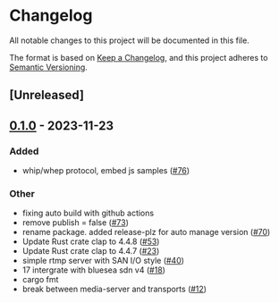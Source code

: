 # Changelog
All notable changes to this project will be documented in this file.

The format is based on [Keep a Changelog](https://keepachangelog.com/en/1.0.0/),
and this project adheres to [Semantic Versioning](https://semver.org/spec/v2.0.0.html).

## [Unreleased]

## [0.1.0](https://github.com/giangndm/8xFF-decentralized-media-server/releases/tag/atm0s-media-server-v0.1.0) - 2023-11-23

### Added
- whip/whep protocol, embed js samples ([#76](https://github.com/giangndm/8xFF-decentralized-media-server/pull/76))

### Other
- fixing auto build with github actions
- remove publish = false ([#73](https://github.com/giangndm/8xFF-decentralized-media-server/pull/73))
- rename package. added release-plz for auto manage version ([#70](https://github.com/giangndm/8xFF-decentralized-media-server/pull/70))
- Update Rust crate clap to 4.4.8 ([#53](https://github.com/giangndm/8xFF-decentralized-media-server/pull/53))
- Update Rust crate clap to 4.4.7 ([#23](https://github.com/giangndm/8xFF-decentralized-media-server/pull/23))
- simple rtmp server with SAN I/O style ([#40](https://github.com/giangndm/8xFF-decentralized-media-server/pull/40))
- 17 intergrate with bluesea sdn v4 ([#18](https://github.com/giangndm/8xFF-decentralized-media-server/pull/18))
- cargo fmt
- break between media-server and transports ([#12](https://github.com/giangndm/8xFF-decentralized-media-server/pull/12))
